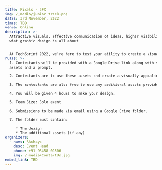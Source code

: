 ```yaml
---
title: Pixels - GFX
img: /_media/junior-track.png
dates: 3rd November, 2022
times: TBD
venue: Online
description: >-
  Attractive visuals, effective communication of ideas, higher visibility it's
  what graphic design is all about


  At TechSprint 2022, we’re here to test your ability to create a visually appealing piece of graphic design!
rules: >-
  1. Contestants will be provided with a Google Drive link along with some
  assets and a prompt.

  2. Contestants are to use these assets and create a visually appealing piece in line with the prompt.

  3. The contestants are also free to use any additional assets provided all the assets in the Google Drive link have been used.

  4. You will be given 4 hours to make your design.

  5. Team Size: Solo event

  6. Submissions to be made via email using a Google Drive folder.

  7. The folder must contain:

     * The design
     * The additional assets (if any)
organizers:
  - name: Akshaya
    desc: Event Head
    phone: +91 98458 01506
    img: /_media/ContactUs.jpg
embed_link: TBD
---
```

